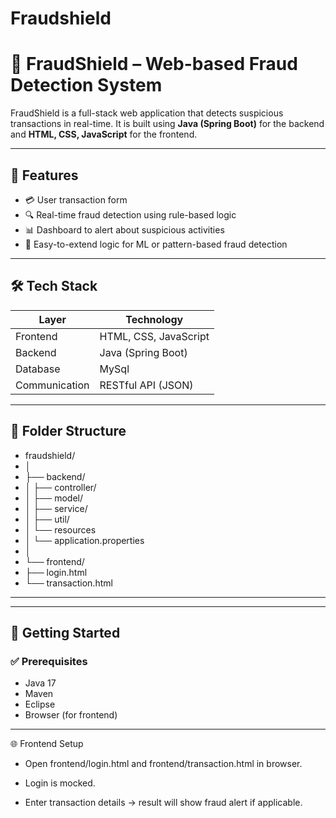 # Fraudshield
# 🚨 FraudShield – Web-based Fraud Detection System

FraudShield is a full-stack web application that detects suspicious transactions in real-time. It is built using **Java (Spring Boot)** for the backend and **HTML, CSS, JavaScript** for the frontend.

---

## 📌 Features

- 💳 User transaction form
- 🔍 Real-time fraud detection using rule-based logic
- 📊 Dashboard to alert about suspicious activities
- 🧠 Easy-to-extend logic for ML or pattern-based fraud detection

---

## 🛠️ Tech Stack

| Layer         | Technology               |
|---------------|--------------------------|
| Frontend      | HTML, CSS, JavaScript    |
| Backend       | Java (Spring Boot)       |
| Database      | MySql                    |
| Communication | RESTful API (JSON)       |

---

## 📁 Folder Structure
- fraudshield/
- │
- ├── backend/
- │ ├── controller/
- │ ├── model/
- │ ├── service/
- │ ├── util/
- │ └── resources
- │ └── application.properties
- │
- └── frontend/
- ├── login.html
- └── transaction.html
 ---

---

## 🚀 Getting Started

### ✅ Prerequisites
- Java 17 
- Maven 
- Eclipse
- Browser (for frontend)

---
🌐 Frontend Setup

- Open frontend/login.html and frontend/transaction.html in browser.

- Login is mocked.

- Enter transaction details → result will show fraud alert if applicable.



